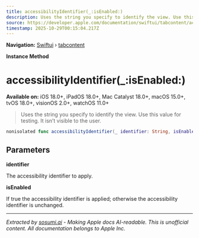 ```yaml
---
title: accessibilityIdentifier(_:isEnabled:)
description: Uses the string you specify to identify the view. Use this value for testing. It isn’t visible to the user.
source: https://developer.apple.com/documentation/swiftui/tabcontent/accessibilityidentifier(_:isenabled:)
timestamp: 2025-10-29T00:15:04.217Z
---
```


**Navigation:** [Swiftui](/documentation/swiftui) › [tabcontent](/documentation/swiftui/tabcontent)

**Instance Method**

# accessibilityIdentifier(_:isEnabled:)

**Available on:** iOS 18.0+, iPadOS 18.0+, Mac Catalyst 18.0+, macOS 15.0+, tvOS 18.0+, visionOS 2.0+, watchOS 11.0+

> Uses the string you specify to identify the view. Use this value for testing. It isn’t visible to the user.

```swift
nonisolated func accessibilityIdentifier(_ identifier: String, isEnabled: Bool = true) -> some TabContent<Self.TabValue>
```

## Parameters

**identifier**

The accessibility identifier to apply.



**isEnabled**

If true the accessibility identifier is applied; otherwise the accessibility identifier is unchanged.

---

*Extracted by [sosumi.ai](https://sosumi.ai) - Making Apple docs AI-readable.*
*This is unofficial content. All documentation belongs to Apple Inc.*
